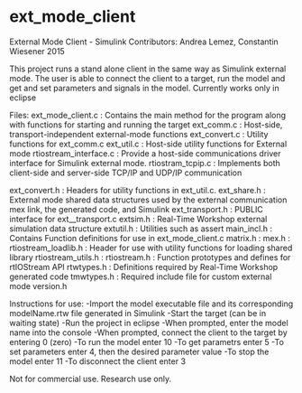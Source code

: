 # ext_mode_client
External Mode Client - Simulink
Contributors: Andrea Lemez, Constantin Wiesener
2015

This project runs a stand alone client in the same way as Simulink external mode. The user is able to connect the client to a target, run the model and get and set parameters and signals in the model. Currently works only in eclipse

Files:
  ext_mode_client.c : Contains the main method for the program along with functions for starting and running the target
  ext_comm.c        : Host-side, transport-independent external-mode functions
  ext_convert.c     : Utility functions for ext_comm.c
  ext_util.c        : Host-side utility functions for External mode
  rtiostream_interface.c : Provide a host-side communications driver interface for Simulink external mode.
  rtiostram_tcpip.c : Implements both client-side and server-side TCP/IP and UDP/IP communication
  
  ext_convert.h     : Headers for utility functions in ext_util.c.
  ext_share.h       : External mode shared data structures used by the external communication	mex link, the generated                        code, and Simulink
  ext_transport.h   : PUBLIC interface for ext_<mechanism>_transport.c
  extsim.h          : Real-Time Workshop external simulation data structure
  extutil.h         : Utilities such as assert
  main_incl.h       : Contains Function definitions for use in ext_mode_client.c
  matrix.h          : 
  mex.h             : 
  rtiostream_loadlib.h : Header for use with utility functions for loading shared library
  rtiostream_utils.h   : 
  rtiostream.h      : Function prototypes and defines for rtIOStream API
  rtwtypes.h        : Definitions required by Real-Time Workshop generated code
  tmwtypes.h        : Required include file for custom external mode
  version.h

Instructions for use:
  -Import the model executable file and its corresponding modelName.rtw file generated in Simulink
  -Start the target (can be in waiting state)
  -Run the project in eclipse
  -When prompted, enter the model name into the console
  -When prompted, connect the client to the target by entering 0 (zero)
  -To run the model enter 10
  -To get parametrs enter 5
  -To set parameters enter 4, then the desired parameter value
  -To stop the model enter 11
  -To disconnect the client enter 3



Not for commercial use. Research use only.
